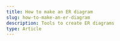 ```yaml
---
title: How to make an ER diagram
slug: how-to-make-an-er-diagram
description: Tools to create ER diagrams
type: Article
---
```

